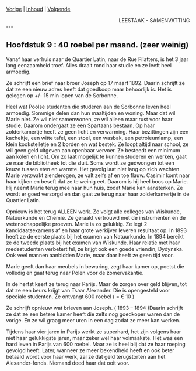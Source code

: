 [Vorige](hfst08_parijs.md) | [Inhoud](inhoudsopgave.md) | [Volgende](hfst10_pierre_curie.md)

<div style="text-align: right">LEESTAAK - SAMENVATTING</div>
---

## Hoofdstuk 9 : 40 roebel per maand. (zeer weinig)

Vanaf haar verhuis naar de Quartier Latin, naar de Rue Filatters, is het 3 jaar lang eenzaamheid troef. Alles draait rond haar studie en ze leeft heel armoedig.

Ze schrijft een brief naar broer Joseph op 17 maart 1892. Daarin schrijft ze dat ze een nieuw adres heeft dat goedkoop maar behoorlijk is. Het is gelegen op +/- 15 min lopen van de Sorbonne. 

Heel wat Poolse studenten die studeren aan de Sorbonne leven heel armoedig. Sommige delen dan hun maaltijden en woning. Maar dat wil Marie niet. Ze wil niet samenwonen, ze wil alleen maar rust voor haar studie. Daarom ondergaat ze een Spartaans bestaan. Op haar zolderkamertje heeft ze geen licht en verwarming. Haar bezittingen zijn een kacheltje, een witte tafel, een stoel, een wasbak, een petroleumlamp, een klein kookstelletje en 2 borden en wat bestek. Ze loopt altijd naar school, ze wil geen geld uitgeven aan openbaar vervoer. Ze besteedt een minimum aan kolen en licht. Om zo laat mogelijk te kunnen studeren en werken, gaat ze naar de bibliotheek tot die sluit. Soms wordt ze gedwongen tot een keuze tussen eten en warmte. Het gevolg laat niet lang op zich wachten. Marie verzwakt zienderogen, ze valt zelfs af en toe flauw. Casimir komt naar haar kijken en beseft dat ze te weinig eet. Daarom is hij heel boos op Marie. Hij neemt Marie terug mee naar hun huis, zodat Marie kan aansterken. Ze wordt er goed verzorgd en dan gaat ze terug naar haar zolderkamertje in de Quartier Latin.

Opnieuw is het terug ALLEEN werk. Ze volgt alle colleges van Wiskunde, Natuurkunde en Chemie. Ze geraakt vertrouwd met de instrumenten en de wetenschappelijke proeven. Marie is zo gelukkig. Ze legt 2 kandidaatsexamens af en haar grote werkijver leveren resultaat op. In 1893 heeft ze de eerste plaats bij het examen van Natuurkunde. In 1894 bereikt ze de tweede plaats bij het examen van Wiskunde. Haar relatie met haar medestudenten verbetert fel, ze krijgt ook een goede vriendin, Dydynska. Ook veel mannen aanbidden Marie, maar daar heeft ze geen tijd voor.

Marie geeft dan haar meubels in bewaring, zegt haar kamer op, poetst die volledig en gaat terug naar Polen voor de zomervakantie.

In de herfst keert ze terug naar Parijs. Maar de zorgen over geld blijven, tot dat ze een beurs krijgt van Tsaar Alexander. Die is opengesteld voor speciale studenten. Ze ontvangt 600 roebel ( = € 10 )

Ze schrijft opnieuw wat brieven aan Joseph.  ( 1893 – 1894 )Daarin schrijft ze dat ze een betere kamer heeft die zelfs nog goedkoper waren dan de vorige. En ze wil graag meer uren in een dag zodat ze meer kan werken.

Tijdens haar vier jaren in Parijs werkt ze superhard, het zijn volgens haar niet haar gelukkigste jaren, maar zeker wel haar volmaakste. Het was een hard leven in Parijs van 600 roebel. Maar ze is heel blij dat ze haar roeping gevolgd heeft.  Later, wanneer ze meer bekendheid heeft en ook beter betaald wordt voor haar werk, zal ze dat geld terugstorten aan het Alexander-fonds. Niemand deed haar dat ooit voor.
